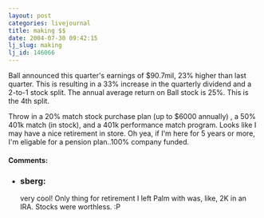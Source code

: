 ```yaml
---
layout: post
categories: livejournal
title: making $$
date: 2004-07-30 09:42:15
lj_slug: making
lj_id: 146066
---
```

Ball announced this quarter's earnings of $90.7mil, 23% higher than last quarter. This is resulting in a 33% increase in the quarterly dividend and a 2-to-1 stock split. The annual average return on Ball stock is 25%. This is the 4th split.  



Throw in a 20% match stock purchase plan (up to $6000 annually) , a 50% 401k match (in stock), and a 401k performance match program. Looks like I may have a nice retirement in store. Oh yea, if I'm here for 5 years or more, I'm eligable for a pension plan..100% company funded.


<div id="comments"><h4>Comments:</h4><div class="lj-comments"><ul>
<li><h3>sberg: </h3>
<a id="comment-236"></a>
<p>very cool! Only thing for retirement I left Palm with was, like, 2K in an IRA. Stocks were worthless. :P</p>
</li>
</ul></div></div>
